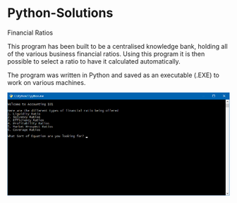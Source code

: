 # Python-Solutions
Financial Ratios

This program has been built to be a centralised knowledge bank, holding all of the various business financial ratios. Using this program it is then possible to select a ratio to have it calculated automatically.

The program was written in Python and saved as an executable (.EXE) to work on various machines.

![Screenshot](screenshot.png)
